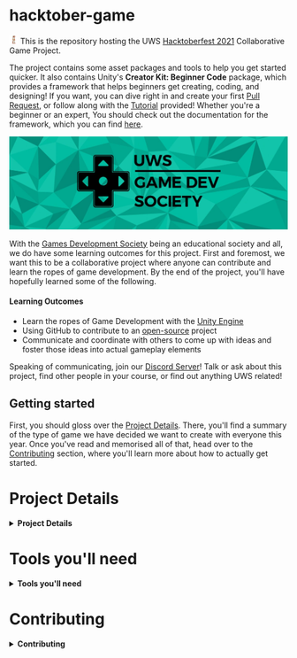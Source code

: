 # hacktober-game

<p float="left">
  <img src="./docs/images/hacktoberfest21-h.svg" width="16" height="16" />
  This is the repository hosting the UWS <a href="https://hacktoberfest.digitalocean.com/" target="_blank">Hacktoberfest 2021</a> Collaborative Game Project.
</p>

The project contains some asset packages and tools to help you get started quicker. It also contains Unity's **Creator Kit: Beginner Code** package, which provides a framework that helps beginners get creating, coding, and designing! If you want, you can dive right in and create your first [Pull Request](./compare), or follow along with the [Tutorial](https://learn.unity.com/tutorial/get-started-with-creator-kit-beginner-code) provided! Whether you're a beginner or an expert, You should check out the documentation for the framework, which you can find [here](https://uws-gamedev-society.github.io/hacktober-game/).

![The UWS Games Development Society Banner](./docs/images/gamedevsoc.jpg "The UWS Games Development Society Banner")

With the [Games Development Society](https://www.uwsunion.org.uk/society/uwsgamsedevsociety/) being an educational society and all, we do have some learning outcomes for this project. First and foremost, we want this to be a collaborative project where anyone can contribute and learn the ropes of game development. By the end of the project, you'll have hopefully learned some of the following.

#### Learning Outcomes

+ Learn the ropes of Game Development with the [Unity Engine](https://unity.com/)
+ Using GitHub to contribute to an [open-source](https://en.wikipedia.org/wiki/Open_source) project
+ Communicate and coordinate with others to come up with ideas and foster those ideas into actual gameplay elements

Speaking of communicating, join our [Discord Server](https://discord.gg/bHnteaj)! Talk or ask about this project, find other people in your course, or find out anything UWS related!

## Getting started

<span id="project-details"></span>First, you should gloss over the [Project Details](#project-details). There, you'll find a summary of the type of game we have decided we want to create with everyone this year. Once you've read and memorised all of that, head over to the [Contributing](#contributing) section, where you'll learn more about how to actually get started.

# Project Details

<details>
  <summary><b>Project Details</b></summary>

## Genre
The genre defines the overarching "type" of game that we want to create. This year's genre is:

### • Puzzle

## Setting
The setting tells the player the overall style of the game in terms of time period, architecture, and environment. This year's setting is:

### • Utopia

## Theme
The theme is the main characteristic or definition of the game. Not everything in the game needs to be considered with the theme in mind. However, the more things are, the more consistent the game will be! This year's theme is:

### • Pursuit

## Creative Rule
This rule is a creative limitation to make the game a bit more interesting. Not everything in the game needs to be made to follow this rule, but the main gameplay elements should be considered with this rule in mind. This year's creative rule is:

### • Don't Stop Moving
  
</details>

# Tools you'll need

<details>
  <summary><b>Tools you'll need</b></summary>

+ [Unity 2021.1.20f1](https://unity3d.com/get-unity/download?thank-you=update&download_nid=65137&os=Win)
  + You should be able to install the engine through [Unity Hub](https://unity3d.com/get-unity/download)
+ [Visual Studio Community](https://visualstudio.microsoft.com/vs/unity-tools/) (recommended) OR [Visual Studio Code](https://code.visualstudio.com/docs/other/unity) OR [Rider](https://www.jetbrains.com/lp/dotnet-unity/)
  + I guess this is optional if you don't plan to code at all.
+ [GitHub Desktop](https://desktop.github.com/)
  + This is optional if you're already an expert git user!

</details>

# Contributing

<details>
  <summary><b>Contributing</b></summary>
  
We'll be making heavy use of the open-source workflow, which should really help instill good practice when it comes to project management and contributing to projects. Some of the terminology may be unfamiliar to you, so following are some refreshers. You can also always just look up a term in the [GitHub Glossary](https://docs.github.com/en/get-started/quickstart/github-glossary) or [Google](https://google.com) 😋
  
<details>
  <summary><b>Quick Glossary Refresher</b></summary>

+ Git
  + Git is an open source program for tracking changes in text files. It was written by the author of the Linux operating system, and is the core technology that GitHub, the social and user interface, is built on top of.
+ Project
  + The **Unity** Project, which is generally accessed through the [Unity Hub](https://docs.unity3d.com/Manual/GettingStartedInstallingHub.html).
+ Repository
  + A repository is the most basic element of GitHub. They're easiest to imagine as a project's folder. A repository contains all of the project files (including documentation), and stores each file's revision history. Repositories can have multiple collaborators and can be either public or private.
+ Remote
  + This is the version of a repository or branch that is hosted on a server, most likely GitHub.com. Remote versions can be connected to local clones so that changes can be synced. If you're reading this in a browser, your remote is most likely the URL of this page!
+ Issue
  + Issues are suggested improvements, tasks or questions related to the repository. Issues can be created by anyone (for public repositories), and are moderated by repository collaborators. Each issue contains its own discussion thread. You can also categorize an issue with labels and assign it to someone.
+ Commit
  + A commit, or "revision", is an individual change to a file (or set of files). When you make a commit to save your work, Git creates a unique ID (a.k.a. the "SHA" or "hash") that allows you to keep record of the specific changes committed along with who made them and when. Commits usually contain a commit message which is a brief description of what changes were made.
+ Pushing/Pulling
  + To Push means to send your committed changes to a remote repository on GitHub.com. For instance, if you change something locally, you can push those changes so that others may access them.
  + A Pull refers to when you are fetching in changes and merging them. For instance, if someone has edited the remote file you're both working on, you'll want to pull in those changes to your local copy so that it's up to date. See also fetch.
+ Pull Request
  + Pull requests are proposed changes to a repository submitted by a user and accepted or rejected by a repository's collaborators. Like issues, pull requests each have their own discussion forum.
  + [Learn more about PRs](https://docs.github.com/en/github/collaborating-with-pull-requests/proposing-changes-to-your-work-with-pull-requests/about-pull-requests)

</details>

## How do I get started?

1. Fork & Clone this repository to your local machine. You only have to do this once. ([how?](https://docs.github.com/en/desktop/contributing-and-collaborating-using-github-desktop/adding-and-cloning-repositories/cloning-and-forking-repositories-from-github-desktop#forking-a-repository))
3. Create a new branch, loosely named after the feature you'd like to add ([how?](https://docs.github.com/en/desktop/contributing-and-collaborating-using-github-desktop/making-changes-in-a-branch/managing-branches#creating-a-branch))
4. Open the project in Unity ([how?](https://docs.unity3d.com/2019.1/Documentation/Manual/GettingStarted.html))

From here, you have 2 choices:

+ [Review](https://github.com/UWS-Gamedev-Society/hacktober-game/projects/1) any outstanding tasks, pick one, and let others know that you'd like to tackle it by commenting on the issue. If you're not sure how to go about tackling it, ask for help!
  + Alternatively, You can totally also [throw your own ideas into the mix](https://github.com/UWS-Gamedev-Society/hacktober-game/issues/new)!
+ Work away at anything you'd like to see in the game!

Once you're done creating and are satisfied with what you've worked on, make sure you:

1. Commit & Push your changes ([how?](https://docs.github.com/en/desktop/contributing-and-collaborating-using-github-desktop/making-changes-in-a-branch/committing-and-reviewing-changes-to-your-project#write-a-commit-message-and-push-your-changes))
2. Create a Pull Request ([how?](https://docs.github.com/en/desktop/contributing-and-collaborating-using-github-desktop/working-with-your-remote-repository-on-github-or-github-enterprise/creating-an-issue-or-pull-request#creating-a-pull-request))
3. Wait for a project maintainer to review your PR (how boring!)

You can delete your feature branch once your PR has been accepted!

#### Important things to remember

+ Make sure to create a new branch for every feature you intend to add. This makes it easier to merge your hard work into the main repository and allows you to submit multiple features simultaneously.
  
</details>
